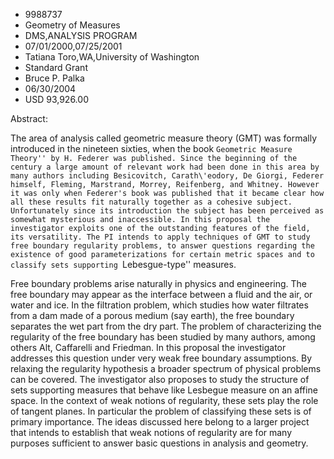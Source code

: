 
* 9988737
* Geometry of Measures
* DMS,ANALYSIS PROGRAM
* 07/01/2000,07/25/2001
* Tatiana Toro,WA,University of Washington
* Standard Grant
* Bruce P. Palka
* 06/30/2004
* USD 93,926.00

Abstract:

The area of analysis called geometric measure theory (GMT) was formally
introduced in the nineteen sixties, when the book ``Geometric Measure Theory''
by H. Federer was published. Since the beginning of the century a large amount
of relevant work had been done in this area by many authors including
Besicovitch, Carath\'eodory, De Giorgi, Federer himself, Fleming, Marstrand,
Morrey, Reifenberg, and Whitney. However it was only when Federer's book was
published that it became clear how all these results fit naturally together as a
cohesive subject. Unfortunately since its introduction the subject has been
perceived as somewhat mysterious and inaccessible. In this proposal the
investigator exploits one of the outstanding features of the field, its
versatility. The PI intends to apply techniques of GMT to study free boundary
regularity problems, to answer questions regarding the existence of good
parameterizations for certain metric spaces and to classify sets supporting
``Lebesgue-type'' measures.



Free boundary problems arise naturally in physics and engineering. The free
boundary may appear as the interface between a fluid and the air, or water and
ice. In the filtration problem, which studies how water filtrates from a dam
made of a porous medium (say earth), the free boundary separates the wet part
from the dry part. The problem of characterizing the regularity of the free
boundary has been studied by many authors, among others Alt, Caffarelli and
Friedman. In this proposal the investigator addresses this question under very
weak free boundary assumptions. By relaxing the regularity hypothesis a broader
spectrum of physical problems can be covered. The investigator also proposes to
study the structure of sets supporting measures that behave like Lesbegue
measure on an affine space. In the context of weak notions of regularity, these
sets play the role of tangent planes. In particular the problem of classifying
these sets is of primary importance. The ideas discussed here belong to a larger
project that intends to establish that weak notions of regularity are for many
purposes sufficient to answer basic questions in analysis and geometry.








